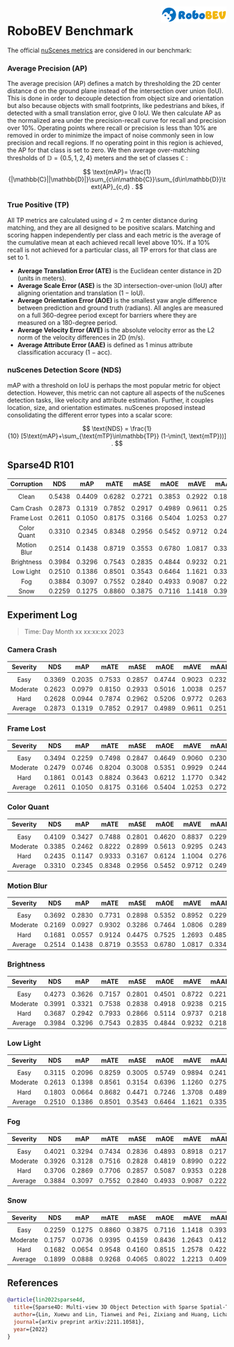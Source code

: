 <img src="../figs/logo2.png" align="right" width="30%">

# RoboBEV Benchmark

The official [nuScenes metrics](https://www.nuscenes.org/object-detection/?externalData=all&mapData=all&modalities=Any) are considered in our benchmark:

### Average Precision (AP)

The average precision (AP) defines a match by thresholding the 2D center distance d on the ground plane instead of the intersection over union (IoU). This is done in order to decouple detection from object size and orientation but also because objects with small footprints, like pedestrians and bikes, if detected with a small translation error, give $0$ IoU.
We then calculate AP as the normalized area under the precision-recall curve for recall and precision over 10%. Operating points where recall or precision is less than $10$% are removed in order to minimize the impact of noise commonly seen in low precision and recall regions. If no operating point in this region is achieved, the AP for that class is set to zero. We then average over-matching thresholds of $\mathbb{D}=\{0.5, 1, 2, 4\}$ meters and the set of classes $\mathbb{C}$ :

$$
\text{mAP}= \frac{1}{|\mathbb{C}||\mathbb{D}|}\sum_{c\in\mathbb{C}}\sum_{d\in\mathbb{D}}\text{AP}_{c,d} .
$$

### True Positive (TP)

All TP metrics are calculated using $d=2$ m center distance during matching, and they are all designed to be positive scalars. Matching and scoring happen independently per class and each metric is the average of the cumulative mean at each achieved recall level above $10$%. If a $10$% recall is not achieved for a particular class, all TP errors for that class are set to $1$. 

- **Average Translation Error (ATE)** is the Euclidean center distance in 2D (units in meters). 
- **Average Scale Error (ASE)** is the 3D intersection-over-union (IoU) after aligning orientation and translation ($1$ − IoU).
- **Average Orientation Error (AOE)** is the smallest yaw angle difference between prediction and ground truth (radians). All angles are measured on a full $360$-degree period except for barriers where they are measured on a $180$-degree period.
- **Average Velocity Error (AVE)** is the absolute velocity error as the L2 norm of the velocity differences in 2D (m/s).
- **Average Attribute Error (AAE)** is defined as $1$ minus attribute classification accuracy ($1$ − acc).

### nuScenes Detection Score (NDS)
mAP with a threshold on IoU is perhaps the most popular metric for object detection. However, this metric can not capture all aspects of the nuScenes detection tasks, like velocity and attribute estimation. Further, it couples location, size, and orientation estimates. nuScenes proposed instead consolidating the different error types into a scalar score:

$$
\text{NDS} = \frac{1}{10} [5\text{mAP}+\sum_{\text{mTP}\in\mathbb{TP}} (1-\min(1, \text{mTP}))] .
$$


## Sparse4D R101

| **Corruption** | **NDS** | **mAP** | **mATE** | **mASE** | **mAOE** | **mAVE** | **mAAE** |
| :------------: | :-----: | :-----: | :------: | :------: | :------: | :------: | :------: |
| |
| Clean          | 0.5438  | 0.4409 | 0.6282 | 0.2721 | 0.3853 | 0.2922 | 0.1888 | 
| |
| Cam Crash      | 0.2873    | 0.1319    | 0.7852     | 0.2917     | 0.4989     | 0.9611     | 0.2510     |
| Frame Lost     | 0.2611    | 0.1050    | 0.8175     | 0.3166     | 0.5404     | 1.0253     | 0.2726     |
| Color Quant    | 0.3310    | 0.2345    | 0.8348     | 0.2956     | 0.5452     | 0.9712     | 0.2496     |
| Motion Blur    | 0.2514    | 0.1438    | 0.8719     | 0.3553     | 0.6780     | 1.0817     | 0.3347     |
| Brightness     | 0.3984    | 0.3296    | 0.7543     | 0.2835     | 0.4844     | 0.9232     | 0.2187     |
| Low Light      | 0.2510    | 0.1386    | 0.8501     | 0.3543     | 0.6464     | 1.1621     | 0.3356     |
| Fog            | 0.3884    | 0.3097    | 0.7552     | 0.2840     | 0.4933     | 0.9087     | 0.2229     |
| Snow           | 0.2259    | 0.1275    | 0.8860     | 0.3875     | 0.7116     | 1.1418     | 0.3936     |


## Experiment Log

> Time: Day Month xx xx:xx:xx 2023


### Camera Crash

| **Severity** | **NDS** | **mAP** | **mATE** | **mASE** | **mAOE** | **mAVE** | **mAAE** |
| :----------: | :-----: | :-----: | :------: | :------: | :------: | :------: | :------: |
| |
| Easy         | 0.3369    | 0.2035    | 0.7533     | 0.2857     | 0.4744     | 0.9023     | 0.2325     |
| Moderate     | 0.2623    | 0.0979    | 0.8150     | 0.2933     | 0.5016     | 1.0038     | 0.2571     |
| Hard         | 0.2628    | 0.0944    | 0.7874     | 0.2962     | 0.5206     | 0.9772     | 0.2633     |
| Average      | 0.2873    | 0.1319    | 0.7852     | 0.2917     | 0.4989     | 0.9611     | 0.2510     |


### Frame Lost

| **Severity** | **NDS** | **mAP** | **mATE** | **mASE** | **mAOE** | **mAVE** | **mAAE** |
| :----------: | :-----: | :-----: | :------: | :------: | :------: | :------: | :------: |
| |
| Easy         | 0.3494    | 0.2259    | 0.7498     | 0.2847     | 0.4649     | 0.9060     | 0.2306     |
| Moderate     | 0.2479    | 0.0746    | 0.8204     | 0.3008     | 0.5351     | 0.9929     | 0.2449     |
| Hard         | 0.1861    | 0.0143    | 0.8824     | 0.3643     | 0.6212     | 1.1770     | 0.3423     |
| Average      | 0.2611    | 0.1050    | 0.8175     | 0.3166     | 0.5404     | 1.0253     | 0.2726     |


### Color Quant

| **Severity** | **NDS** | **mAP** | **mATE** | **mASE** | **mAOE** | **mAVE** | **mAAE** |
| :----------: | :-----: | :-----: | :------: | :------: | :------: | :------: | :------: |
| |
| Easy         | 0.4109    | 0.3427    | 0.7488     | 0.2801     | 0.4620     | 0.8837     | 0.2295     |
| Moderate     | 0.3385    | 0.2462    | 0.8222     | 0.2899     | 0.5613     | 0.9295     | 0.2433     |
| Hard         | 0.2435    | 0.1147    | 0.9333     | 0.3167     | 0.6124     | 1.1004     | 0.2761     |
| Average      | 0.3310    | 0.2345    | 0.8348     | 0.2956     | 0.5452     | 0.9712     | 0.2496     |


### Motion Blur

| **Severity** | **NDS** | **mAP** | **mATE** | **mASE** | **mAOE** | **mAVE** | **mAAE** |
| :----------: | :-----: | :-----: | :------: | :------: | :------: | :------: | :------: |
| |
| Easy         | 0.3692    | 0.2830    | 0.7731     | 0.2898     | 0.5352     | 0.8952     | 0.2292     |
| Moderate     | 0.2169    | 0.0927    | 0.9302     | 0.3286     | 0.7464     | 1.0806     | 0.2895     |
| Hard         | 0.1681    | 0.0557    | 0.9124     | 0.4475     | 0.7525     | 1.2693     | 0.4853     |
| Average      | 0.2514    | 0.1438    | 0.8719     | 0.3553     | 0.6780     | 1.0817     | 0.3347     |


### Brightness

| **Severity** | **NDS** | **mAP** | **mATE** | **mASE** | **mAOE** | **mAVE** | **mAAE** |
| :----------: | :-----: | :-----: | :------: | :------: | :------: | :------: | :------: |
| |
| Easy         | 0.4273    | 0.3626    | 0.7157     | 0.2801     | 0.4501     | 0.8722     | 0.2219     |
| Moderate     | 0.3991    | 0.3321    | 0.7538     | 0.2838     | 0.4918     | 0.9238     | 0.2157     |
| Hard         | 0.3687    | 0.2942    | 0.7933     | 0.2866     | 0.5114     | 0.9737     | 0.2186     |
| Average      | 0.3984    | 0.3296    | 0.7543     | 0.2835     | 0.4844     | 0.9232     | 0.2187     |


### Low Light

| **Severity** | **NDS** | **mAP** | **mATE** | **mASE** | **mAOE** | **mAVE** | **mAAE** |
| :----------: | :-----: | :-----: | :------: | :------: | :------: | :------: | :------: |
| |
| Easy         | 0.3115    | 0.2096    | 0.8259     | 0.3005     | 0.5749     | 0.9894     | 0.2419     |
| Moderate     | 0.2613    | 0.1398    | 0.8561     | 0.3154     | 0.6396     | 1.1260     | 0.2751     |
| Hard         | 0.1803    | 0.0664    | 0.8682     | 0.4471     | 0.7246     | 1.3708     | 0.4897     |
| Average      | 0.2510    | 0.1386    | 0.8501     | 0.3543     | 0.6464     | 1.1621     | 0.3356     |


### Fog

| **Severity** | **NDS** | **mAP** | **mATE** | **mASE** | **mAOE** | **mAVE** | **mAAE** |
| :----------: | :-----: | :-----: | :------: | :------: | :------: | :------: | :------: |
| |
| Easy         | 0.4021    | 0.3294    | 0.7434     | 0.2836     | 0.4893     | 0.8918     | 0.2179     |
| Moderate     | 0.3926    | 0.3128    | 0.7516     | 0.2828     | 0.4819     | 0.8990     | 0.2228     |
| Hard         | 0.3706    | 0.2869    | 0.7706     | 0.2857     | 0.5087     | 0.9353     | 0.2280     |
| Average      | 0.3884    | 0.3097    | 0.7552     | 0.2840     | 0.4933     | 0.9087     | 0.2229     |


### Snow

| **Severity** | **NDS** | **mAP** | **mATE** | **mASE** | **mAOE** | **mAVE** | **mAAE** |
| :----------: | :-----: | :-----: | :------: | :------: | :------: | :------: | :------: |
| |
| Easy         | 0.2259    | 0.1275    | 0.8860     | 0.3875     | 0.7116     | 1.1418     | 0.3936     |
| Moderate     | 0.1757    | 0.0736    | 0.9395     | 0.4159     | 0.8436     | 1.2643     | 0.4121     |
| Hard         | 0.1682    | 0.0654    | 0.9548     | 0.4160     | 0.8515     | 1.2578     | 0.4229     |
| Average      | 0.1899    | 0.0888    | 0.9268     | 0.4065     | 0.8022     | 1.2213     | 0.4095     |



## References

```bib
@article{lin2022sparse4d,
  title={Sparse4D: Multi-view 3D Object Detection with Sparse Spatial-Temporal Fusion},
  author={Lin, Xuewu and Lin, Tianwei and Pei, Zixiang and Huang, Lichao and Su, Zhizhong},
  journal={arXiv preprint arXiv:2211.10581},
  year={2022}
}
```
